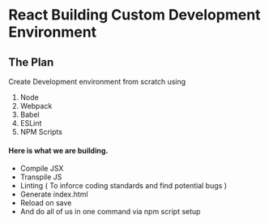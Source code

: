 # React Building Custom Development Environment

## The Plan

Create Development environment from scratch using

1. Node
2. Webpack
3. Babel
4. ESLint
5. NPM Scripts

#### Here is what we are building.

- Compile JSX
- Transpile JS
- Linting ( To inforce coding standards and find potential bugs )
- Generate index.html
- Reload on save
- And do all of us in one command via npm script setup